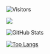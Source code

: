 ![Visitors](https://visitor-badge.glitch.me/badge?page_id=kazuma24&left_color=gray&right_color=blue)

![](https://github-profile-summary-cards.vercel.app/api/cards/profile-details?username=kazuma24&theme=vue)

![GitHub Stats](https://github-readme-stats.vercel.app/api?username=kazuma24&show_icons=true)

[![Top Langs](https://github-readme-stats.vercel.app/api/top-langs/?username=kazuma24&layout=compact&langs_count=6)](https://github.com/anuraghazra/github-readme-stats)
